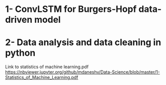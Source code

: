# 1- ConvLSTM for Burgers-Hopf data-driven model
# 2- Data analysis and data cleaning in python

Link to statistics of machine learning.pdf
https://nbviewer.jupyter.org/github/mdaneshv/Data-Science/blob/master/1-Statistics_of_Machine_Learning.pdf



